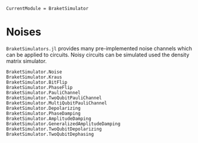 ```@meta
CurrentModule = BraketSimulator
```

# Noises

`BraketSimulators.jl` provides many pre-implemented noise channels which can be applied to circuits.
Noisy circuits can be simulated used the density matrix simulator.

```@docs
BraketSimulator.Noise
BraketSimulator.Kraus
BraketSimulator.BitFlip
BraketSimulator.PhaseFlip
BraketSimulator.PauliChannel
BraketSimulator.TwoQubitPauliChannel
BraketSimulator.MultiQubitPauliChannel
BraketSimulator.Depolarizing
BraketSimulator.PhaseDamping
BraketSimulator.AmplitudeDamping
BraketSimulator.GeneralizedAmplitudeDamping
BraketSimulator.TwoQubitDepolarizing
BraketSimulator.TwoQubitDephasing
```
